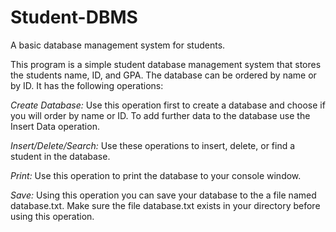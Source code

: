# Student-DBMS
A basic database management system for students.


This program is a simple student database management system that stores the students name, ID, and GPA. The database can be ordered by name or by ID.
It has the following operations: 

*Create Database:* Use this operation first to create a database and choose if you will order by name or ID. To add further data to the database use the Insert Data operation.

*Insert/Delete/Search:* Use these operations to insert, delete, or find a student in the database.

*Print:* Use this operation to print the database to your console window.

*Save:* Using this operation you can save your database to the a file named database.txt. Make sure the file database.txt exists in your directory before using this operation.
